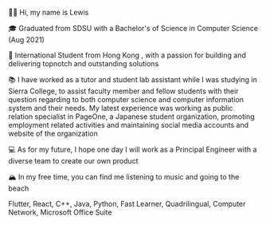👋🏽 Hi, my name is Lewis

🎓 Graduated from SDSU with a Bachelor's of Science in Computer Science (Aug 2021)

🌇 International Student from Hong Kong , with a passion for building and delivering topnotch and
outstanding solutions

📚 I have worked as a tutor and student lab assistant while I was studying in Sierra College, to assist faculty member and fellow students with their question regarding to both computer science and computer information system and their needs. My latest experience was working as public relation specialist in PageOne, a Japanese student organization, promoting employment related activities and maintaining social media accounts and website of the organization

💻 As for my future, I hope one day I will work as a Principal Engineer with a diverse team to create our own product

🏔 In my free time, you can find me listening to music and going to the beach

Flutter, React, C++, Java, Python, Fast Learner, Quadrilingual, Computer Network, Microsoft Office Suite

